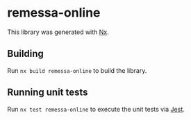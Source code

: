 # remessa-online

This library was generated with [Nx](https://nx.dev).

## Building

Run `nx build remessa-online` to build the library.

## Running unit tests

Run `nx test remessa-online` to execute the unit tests via [Jest](https://jestjs.io).
